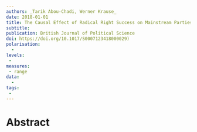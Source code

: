 ```yaml
---
authors: _Tarik Abou-Chadi, Werner Krause_
date: 2018-01-01
title: The Causal Effect of Radical Right Success on Mainstream Parties' Policy Positions: A Regression Discontinuity Approach
subtitle: 
publication: British Journal of Political Science
doi: https://doi.org/10.1017/S0007123418000029)
polarisation:
  -
levels:
 -
measures:
 - range
data:
  - 
tags:
 - 
---
```


# Abstract


